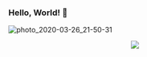 ### Hello, World! 👋

![photo_2020-03-26_21-50-31](https://user-images.githubusercontent.com/49988408/90987120-c1ebf200-e588-11ea-9be5-4d43ab1eaf99.jpg)

<p align="center">
  <img src="https://user-images.githubusercontent.com/49988408/90987120-c1ebf200-e588-11ea-9be5-4d43ab1eaf99.jpg" />
</p>
